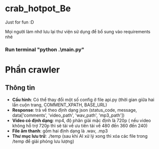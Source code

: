 
# crab_hotpot_Be

Just for fun :D

Mọi người làm nhớ lưu lại thư viện sử dụng để bổ sung vào requirements nhé

### Run terminal "python .\main.py"


# Phần crawler
## Thông tin
- **Cấu hình**: Có thể thay đổi một số config ở file api.py (thời gian giữa hai lần cuộn trang, COMMENT_XPATH, BASE_URL)
- **Response**: trả về theo định dạng json (status_code, message, data['comments', 'video_path', 'wav_path', 'mp3_path'])
- **Video có định dạng**: mp4, độ phân giải mặc định là 720p ( nếu video không hỗ trợ 720p thì sẽ tải về ưu tiên tải về 480 đến 360 đến 240)
- **File âm thanh**: gồm hai định dạng là .wav, .mp3
- **Thư mục lưu trữ**: ./temp (sau khi AI xử lý xong thì xóa các file trong /temp để giải phóng lưu lượng)

